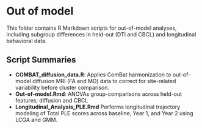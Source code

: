 # Out of model
This folder contains R Markdown scripts for out-of-model analyses, including subgroup differences in held-out (DTI and CBCL) and longitudinal behavioral data.

## Script Summaries

- **COMBAT_diffusion_data.R**: Applies ComBat harmonization to out-of-model diffusion MRI (FA and MD) data to correct for site-related variability before cluster comparison.
- **Out-of-model.Rmd**: ANOVAs group-comparisons across held-out features; diffusion and CBCL 
- **Longitudinal_Analysis_PLE.Rmd**
Performs longitudinal trajectory modeling of Total PLE scores across baseline, Year 1, and Year 2 using LCGA and GMM.
